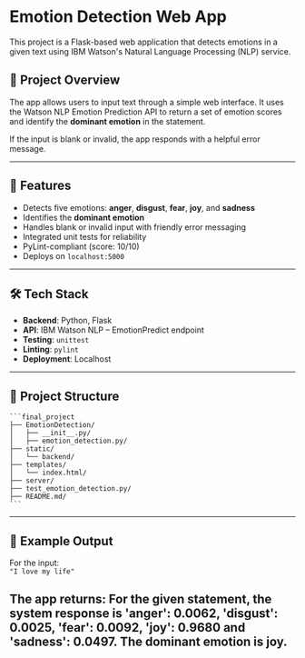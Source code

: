 # Emotion Detection Web App

This project is a Flask-based web application that detects emotions in a given text using IBM Watson's Natural Language Processing (NLP) service.

## 📌 Project Overview

The app allows users to input text through a simple web interface. It uses the Watson NLP Emotion Prediction API to return a set of emotion scores and identify the **dominant emotion** in the statement. 

If the input is blank or invalid, the app responds with a helpful error message.

---

## 🚀 Features

- Detects five emotions: **anger**, **disgust**, **fear**, **joy**, and **sadness**
- Identifies the **dominant emotion**
- Handles blank or invalid input with friendly error messaging
- Integrated unit tests for reliability
- PyLint-compliant (score: 10/10)
- Deploys on `localhost:5000`

---

## 🛠️ Tech Stack

- **Backend**: Python, Flask
- **API**: IBM Watson NLP – EmotionPredict endpoint
- **Testing**: `unittest`
- **Linting**: `pylint`
- **Deployment**: Localhost

---

## 📂 Project Structure
    ```final_project
    ├── EmotionDetection/
    │   ├── __init__.py/
    │   ├── emotion_detection.py/
    ├── static/
    │   └── backend/
    ├── templates/
    │   └── index.html/
    ├── server/
    ├── test_emotion_detection.py/
    ├── README.md/
    ```
---

## 🧪 Example Output

For the input:  
`"I love my life"`

The app returns:
For the given statement, the system response is
'anger': 0.0062,
'disgust': 0.0025,
'fear': 0.0092,
'joy': 0.9680 and
'sadness': 0.0497.
The dominant emotion is joy.
---
